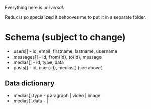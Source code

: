 Everything here is _universal_.

Redux is so specialized it behooves me to put it in a separate folder.

# Schema (subject to change)

* .users[] - id, email, firstname, lastname, username
* .messages[] - id, from{id}, to{id}, message
* .medias[] - id, type, data
* .posts[] - id, user{id}, medias[] (see above)

## Data dictionary

* .medias[].type - paragraph | video | image
* .medias[].data - <url> | <text>
